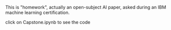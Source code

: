 This is "homework", actually an open-subject AI paper, asked during an IBM machine learning certification.

click on Capstone.ipynb to see the code
